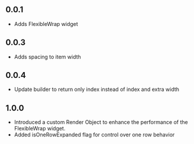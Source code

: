 ## 0.0.1

* Adds FlexibleWrap widget

## 0.0.3

* Adds spacing to item width

## 0.0.4

* Update builder to return only index instead of index and extra width

## 1.0.0

* Introduced a custom Render Object to enhance the performance of the FlexibleWrap widget.
* Added isOneRowExpanded flag for control over one row behavior
